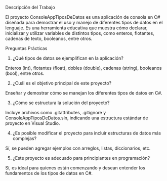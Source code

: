 Descripción del Trabajo

El proyecto ConsoleAppTiposDeDatos es una aplicación de consola en C# diseñada para demostrar el uso y manejo de diferentes tipos de datos en el lenguaje. Es una herramienta educativa que muestra cómo declarar, inicializar y utilizar variables de distintos tipos, como enteros, flotantes, cadenas de texto, booleanos, entre otros.

Preguntas Prácticas

1. ¿Qué tipos de datos se ejemplifican en la aplicación?

Enteros (int), flotantes (float), dobles (double), cadenas (string), booleanos (bool), entre otros.

2. ¿Cuál es el objetivo principal de este proyecto?

Enseñar y demostrar cómo se manejan los diferentes tipos de datos en C#.

3. ¿Cómo se estructura la solución del proyecto?

Incluye archivos como .gitattributes, .gitignore y ConsoleAppTiposDeDatos.sln, indicando una estructura estándar de proyecto en Visual Studio.

4. ¿Es posible modificar el proyecto para incluir estructuras de datos más complejas?

Sí, se pueden agregar ejemplos con arreglos, listas, diccionarios, etc.

5. ¿Este proyecto es adecuado para principiantes en programación?

Sí, es ideal para quienes están comenzando y desean entender los fundamentos de los tipos de datos en C#.
